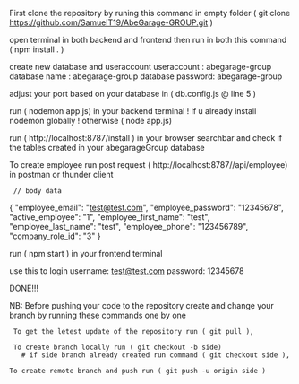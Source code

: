 First clone the repository by runing this command in empty folder ( git clone https://github.com/SamuelT19/AbeGarage-GROUP.git )

open terminal in both backend and frontend then run in both this command ( npm install . )

create new database and useraccount
    useraccount      : abegarage-group
    database name    : abegarage-group
    database password: abegarage-group

adjust your port based on your database in ( db.config.js  @ line 5 )

run ( nodemon app.js) in your backend terminal ! if u already install nodemon globally ! otherwise ( node app.js)

run ( http://localhost:8787/install ) in your browser searchbar and check if the tables created in your abegarageGroup database

To create employee run post request ( http://localhost:8787//api/employee) in postman or thunder client

     // body data 
{ "employee_email": "test@test.com",
  "employee_password": "12345678",
  "active_employee": "1",
  "employee_first_name": "test",
  "employee_last_name": "test",
  "employee_phone": "123456789",
  "company_role_id": "3" }


run ( npm start ) in your frontend terminal


use this to login
     username: test@test.com
     password: 12345678       

DONE!!!

NB: Before pushing your code to the repository create and change your branch by running these commands one by one

     To get the letest update of the repository run ( git pull ),
     
     To create branch locally run ( git checkout -b side) 
       # if side branch already created run command ( git checkout side ),
       
    To create remote branch and push run ( git push -u origin side )
